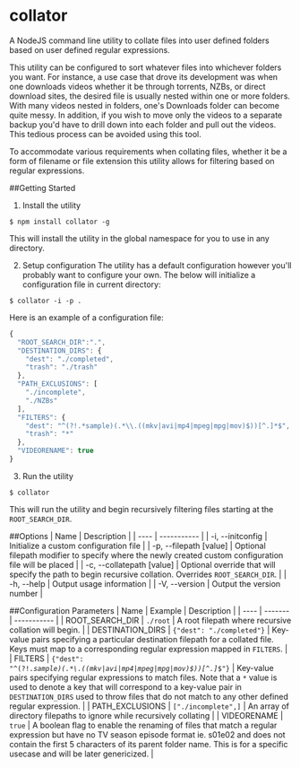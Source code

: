 # collator
A NodeJS command line utility to collate files into user defined folders based on user defined regular expressions.

This utility can be configured to sort whatever files into whichever folders you want.  For instance, a use case that drove its development was when one downloads videos whether it be through torrents, NZBs, or direct download sites, the desired file is usually nested within one or more folders.  With many videos nested in folders, one's Downloads folder can become quite messy.  In addition, if you wish to move only the videos to a separate backup you'd have to drill down into each folder and pull out the videos.  This tedious process can be avoided using this tool.

To accommodate various requirements when collating files, whether it be a form of filename or file extension this utility allows for filtering based on regular expressions.

##Getting Started

1. Install the utility
  ```shell
  $ npm install collator -g
  ```
This will install the utility in the global namespace for you to use in any directory.

2. Setup configuration
The utility has a default configuration however you'll probably want to configure your own.  The below will initialize a configuration file in current directory:
  ```shell
  $ collator -i -p .
  ```
Here is an example of a configuration file:
  ```javascript
  {
    "ROOT_SEARCH_DIR":".",
    "DESTINATION_DIRS": {
      "dest": "./completed",
      "trash": "./trash"
    },
    "PATH_EXCLUSIONS": [
      "./incomplete",
      "./NZBs"
    ],
    "FILTERS": {
      "dest": "^(?!.*sample)(.*\\.((mkv|avi|mp4|mpeg|mpg|mov)$))[^.]*$",
      "trash": "*"
    },
    "VIDEORENAME": true
  }
  ```

3. Run the utility
  ```shell
  $ collator
  ```
This will run the utility and begin recursively filtering files starting at the `ROOT_SEARCH_DIR`.

##Options
| Name | Description |
| ---- | ----------- |
| -i, --initconfig | Initialize a custom configuration file |
| -p, --filepath [value] | Optional filepath modifier to specify where the newly created custom configuration file will be placed |
| -c, --collatepath [value] | Optional override that will specify the path to begin recursive collation.  Overrides `ROOT_SEARCH_DIR`. |
| -h, --help | Output usage information |
| -V, --version | Output the version number |

##Configuration Parameters
| Name | Example | Description |
| ---- | ------- | ----------- |
| ROOT_SEARCH_DIR | `./root` | A root filepath where recursive collation will begin. |
| DESTINATION_DIRS | `{"dest": "./completed"}` | Key-value pairs specifying a particular destination filepath for a collated file.  Keys must map to a corresponding regular expression mapped in `FILTERS`. |
| FILTERS | <code>{"dest": "^(?!.*sample)(.\*\\\.((mkv&#124;avi&#124;mp4&#124;mpeg&#124;mpg&#124;mov)&#x24;))[^.]*&#x24;"}</code> | Key-value pairs specifying regular expressions to match files.  Note that a `*` value is used to denote a key that will correspond to a key-value pair in `DESTINATION_DIRS` used to throw files that do not match to any other defined regular expression. |
| PATH_EXCLUSIONS | `["./incomplete",]` | An array of directory filepaths to ignore while recursively collating |
| VIDEORENAME | `true` | A boolean flag to enable the renaming of files that match a regular expression but have no TV season episode format ie. s01e02 and does not contain the first 5 characters of its parent folder name.  This is for a specific usecase and will be later genericized.  |
